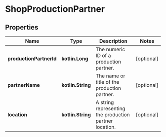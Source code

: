 
# ShopProductionPartner

## Properties
| Name | Type | Description | Notes |
| ------------ | ------------- | ------------- | ------------- |
| **productionPartnerId** | **kotlin.Long** | The numeric ID of a production partner. |  [optional] |
| **partnerName** | **kotlin.String** | The name or title of the production partner. |  [optional] |
| **location** | **kotlin.String** | A string representing the production partner location. |  [optional] |



